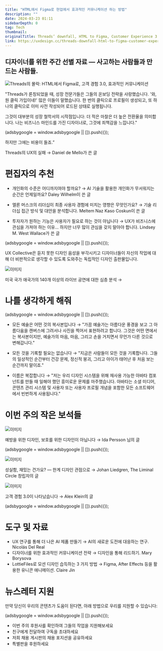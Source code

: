 ```yaml
---
title: "HTML에서 Figma로 현업에서 효과적인 커뮤니케이션 하는 방법"
description: ""
date: 2024-03-23 01:11
sidebarDepth: 0
tag: Tech
thumbnail:
originalTitle: Threads’ downfall, HTML to Figma, Customer Experience 3.0, effective communication
link: https://uxdesign.cc/threads-downfall-html-to-figma-customer-experience-3-0-effective-communication-2c9c49e1485f
---
```


## 디자이너를 위한 주간 선별 자료 — 사고하는 사람들과 만드는 사람들.

![Threads의 몰락: HTML에서 Figma로, 고객 경험 3.0, 효과적인 커뮤니케이션](./img/Threads’-downfall-HTML-to-Figma-Customer-Experience-3.0-effective-communication_0.png)

"Threads가 론칭되었을 때, 성장 전문가들은 그들의 온보딩 전략을 사랑했습니다. '와, 원 클릭 가입이네!' 많은 이들이 말했습니다. 한 번의 클릭으로 프로필이 생성되고, 또 하나의 클릭으로 이미 사전 작성되어 로드된 상태로 실행됩니다.

그것이 대부분의 성장 철학서의 시작점입니다: 더 적은 마찰은 더 높은 전환율을 의미합니다. 나는 비즈니스 마인드를 가진 디자이너로, 그것에 죄책감을 느낍니다."

<!-- ui-log 수평형 -->

<ins class="adsbygoogle"
      style="display:block"
      data-ad-client="ca-pub-4877378276818686"
      data-ad-slot="9743150776"
      data-ad-format="auto"
      data-full-width-responsive="true"></ins>
<component is="script">
(adsbygoogle = window.adsbygoogle || []).push({});
</component>

하지만 그에는 비용이 들죠.”

Threads의 UX의 실패 →
Daniel de Mello가 쓴 글

# 편집자의 추천

- 개인화의 수준은 어디까지여야 할까요? →
  AI 기술을 활용한 개인화가 무서워지는 순간은 언제일까요?
  Daley Wilhelm이 쓴 글

- 엘론 머스크의 리더십이 최종 사용자 경험에 미치는 영향은 무엇인가요? →
  기술 리더십 접근 방식 및 대안을 분석합니다.
  Meltem Naz Kaso Coskun이 쓴 글

- 투자자가 원하는 기능은 사용자가 필요로 하는 것이 아닙니다 →
  UX가 비즈니스에 관심을 가져야 하는 이유... 하지만 너무 많이 관심을 갖지 말아야 합니다.
  Lindsey M. West Wallace가 쓴 글

<!-- ui-log 수평형 -->

<ins class="adsbygoogle"
      style="display:block"
      data-ad-client="ca-pub-4877378276818686"
      data-ad-slot="9743150776"
      data-ad-format="auto"
      data-full-width-responsive="true"></ins>
<component is="script">
(adsbygoogle = window.adsbygoogle || []).push({});
</component>

UX Collective은 듣지 못한 디자인 음성을 부각시키고 디자이너들이 자신의 작업에 대해 더 비판적으로 생각할 수 있도록 도와주는 독립적인 디자인 출판물입니다.

![이미지](./img/Threads’-downfall-HTML-to-Figma-Customer-Experience-3.0-effective-communication_1.png)

미국 국가 애국가의 140개 이상의 라이브 공연에 대한 심층 분석 →

# 나를 생각하게 해줘

<!-- ui-log 수평형 -->

<ins class="adsbygoogle"
      style="display:block"
      data-ad-client="ca-pub-4877378276818686"
      data-ad-slot="9743150776"
      data-ad-format="auto"
      data-full-width-responsive="true"></ins>
<component is="script">
(adsbygoogle = window.adsbygoogle || []).push({});
</component>

- 모든 예술은 어떤 것의 복사본입니다 →
  "가끔 예술가는 아름다운 풍경을 보고 그 아름다움을 캔버스에 그려서나 사진을 찍어서 표현하려고 합니다. 그것은 어떤 면에서는 복사본이지만, 예술가의 마음, 마음, 그리고 손을 거치면서 무언가 다른 것으로 변해갑니다."

- 모든 것을 기록할 필요는 없습니다 →
  "지금은 사람들이 모든 것을 기록합니다. 그들의 일상적인 순간부터 건강 문제, 정신적 붕괴, 그리고 아이가 태어난 후 처음 보는 순간까지 말이죠."

- 이름은 복잡합니다 →
  "저는 우리 디자인 시스템을 위해 재사용 가능한 아바타 컴포넌트를 만들 때 일해야 했던 흥미로운 문제를 마주했습니다. 아바타는 소셜 미디어, 콘텐츠 관리 시스템 및 사용자 또는 사용자 프로필 개념을 포함한 모든 소프트웨어에서 빈번하게 사용됩니다."

# 이번 주의 작은 보석들

![이미지](./img/Threads’-downfall-HTML-to-Figma-Customer-Experience-3.0-effective-communication_2.png)

예방을 위한 디자인, 보호를 위한 디자인이 아닙니다 →
Ida Persson 님의 글

<!-- ui-log 수평형 -->

<ins class="adsbygoogle"
      style="display:block"
      data-ad-client="ca-pub-4877378276818686"
      data-ad-slot="9743150776"
      data-ad-format="auto"
      data-full-width-responsive="true"></ins>
<component is="script">
(adsbygoogle = window.adsbygoogle || []).push({});
</component>

![이미지](./img/Threads’-downfall-HTML-to-Figma-Customer-Experience-3.0-effective-communication_3.png)

성실함, 재밌는 건가요? — 한계 디자인 관점으로 →
Johan Liedgren, The Liminal Circle 창립자의 글

![이미지](./img/Threads’-downfall-HTML-to-Figma-Customer-Experience-3.0-effective-communication_4.png)

고객 경험 3.0이 나타났습니다 →
Alex Klein의 글

<!-- ui-log 수평형 -->

<ins class="adsbygoogle"
      style="display:block"
      data-ad-client="ca-pub-4877378276818686"
      data-ad-slot="9743150776"
      data-ad-format="auto"
      data-full-width-responsive="true"></ins>
<component is="script">
(adsbygoogle = window.adsbygoogle || []).push({});
</component>

# 도구 및 자료

- UX 연구를 통해 더 나은 AI 제품 만들기 →
  AI의 새로운 도전에 대응하는 연구.
  Nicolás Del Real
- 디자이너를 위한 효과적인 커뮤니케이션 전략 →
  디자인을 통해 리드하기.
  Mary Borysova
- LottieFiles로 모션 디자인 습득하는 3 가지 방법 →
  Figma, After Effects 등을 활용한 유니콘 애니메이션.
  Claire Jin

# 뉴스레터 지원

만약 당신이 우리의 콘텐츠가 도움이 된다면, 아래 방법으로 우리를 지원할 수 있습니다:

<!-- ui-log 수평형 -->

<ins class="adsbygoogle"
      style="display:block"
      data-ad-client="ca-pub-4877378276818686"
      data-ad-slot="9743150776"
      data-ad-format="auto"
      data-full-width-responsive="true"></ins>
<component is="script">
(adsbygoogle = window.adsbygoogle || []).push({});
</component>

- 이번 주의 후원사를 확인하여 그들의 작업을 지원해보세요
- 친구에게 전달하여 구독을 초대하세요
- 저희 채용 게시판의 채용 포지션을 공유하세요
- 특별판을 후원하세요
